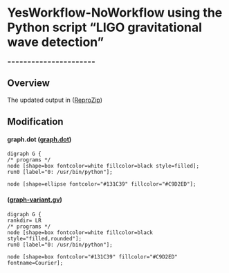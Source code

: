# YesWorkflow-NoWorkflow using the Python script “LIGO gravitational wave detection”

======================

Overview
-------- 
The updated output in ([ReproZip](https://github.com/idaks/ligo/tree/master/reprozip "ReproZip"))

## Modification 

#### graph.dot ([graph.dot](https://github.com/idaks/ligo/blob/master/reprozip/graph.dot "graph.dot"))
    digraph G {
    /* programs */
    node [shape=box fontcolor=white fillcolor=black style=filled];
    run0 [label="0: /usr/bin/python"];

    node [shape=ellipse fontcolor="#131C39" fillcolor="#C9D2ED"];


####   ([graph-variant.gv](https://github.com/idaks/ligo/blob/master/reprozip/graph-variant.gv "graph-variant.gv"))
    digraph G {
    rankdir= LR
    /* programs */
    node [shape=box fontcolor=white fillcolor=black style="filled,rounded"];
    run0 [label="0: /usr/bin/python"];

    node [shape=box fontcolor="#131C39" fillcolor="#C9D2ED" fontname=Courier];


 
